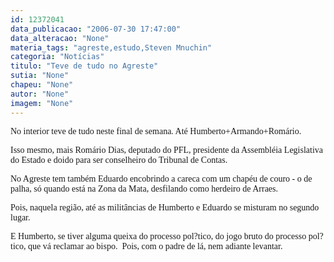 ```yaml
---
id: 12372041
data_publicacao: "2006-07-30 17:47:00"
data_alteracao: "None"
materia_tags: "agreste,estudo,Steven Mnuchin"
categoria: "Notícias"
titulo: "Teve de tudo no Agreste"
sutia: "None"
chapeu: "None"
autor: "None"
imagem: "None"
---
```

<p><P><FONT face=Verdana>No interior teve de tudo neste final de semana. Até Humberto+Armando+Romário. </FONT></P></p>
<p><P><FONT face=Verdana>Isso mesmo, mais Romário Dias, deputado do PFL, presidente da Assembléia Legislativa do Estado e doido para ser conselheiro do Tribunal de Contas.</FONT></P></p>
<p><P><FONT face=Verdana>No Agreste tem também Eduardo encobrindo a careca com um chapéu de couro -&nbsp;o de palha, só quando está na Zona da Mata, desfilando como herdeiro de Arraes.</FONT></P></p>
<p><P><FONT face=Verdana>Pois, naquela região, até as militâncias de Humberto e Eduardo se misturam no segundo lugar.</FONT></P></p>
<p><P><FONT face=Verdana>E Humberto, se tiver alguma queixa do processo pol?tico, do jogo bruto do processo pol?tico, que vá reclamar ao bispo.&nbsp; Pois, com o padre de lá, nem adiante levantar.</FONT></P> </p>
